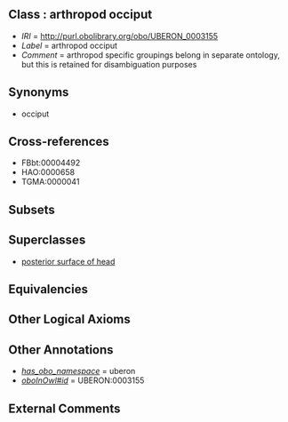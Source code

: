 
## Class : arthropod occiput

 * *IRI* = http://purl.obolibrary.org/obo/UBERON_0003155
 * *Label* = arthropod occiput
 * *Comment* = arthropod specific groupings belong in separate ontology, but this is retained for disambiguation purposes

## Synonyms

 * occiput

## Cross-references

 * FBbt:00004492
 * HAO:0000658
 * TGMA:0000041

## Subsets


## Superclasses

 * [posterior surface of head](../../UBERON/56/UBERON_0006056.md)

## Equivalencies


## Other Logical Axioms


## Other Annotations

 * *[has_obo_namespace](../../ce/oboInOwl#hasOBONamespace.md)* = uberon
 * *[oboInOwl#id](../../id/oboInOwl#id.md)* = UBERON:0003155

## External Comments

